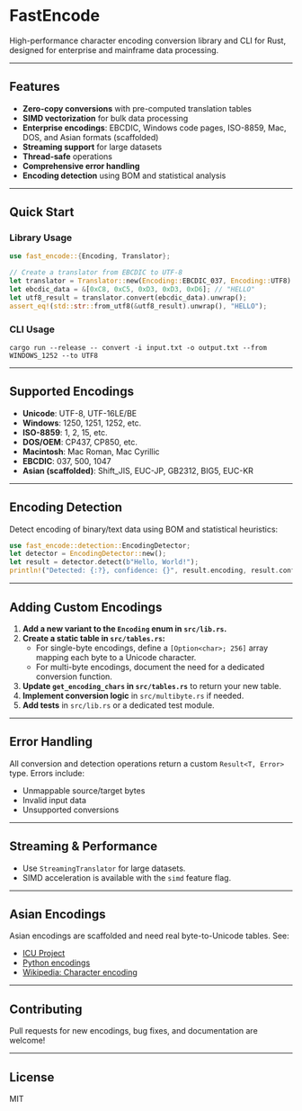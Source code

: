 # FastEncode

High-performance character encoding conversion library and CLI for Rust, designed for enterprise and mainframe data processing.

---

## Features
- **Zero-copy conversions** with pre-computed translation tables
- **SIMD vectorization** for bulk data processing
- **Enterprise encodings**: EBCDIC, Windows code pages, ISO-8859, Mac, DOS, and Asian formats (scaffolded)
- **Streaming support** for large datasets
- **Thread-safe** operations
- **Comprehensive error handling**
- **Encoding detection** using BOM and statistical analysis

---

## Quick Start

### Library Usage
```rust
use fast_encode::{Encoding, Translator};

// Create a translator from EBCDIC to UTF-8
let translator = Translator::new(Encoding::EBCDIC_037, Encoding::UTF8).unwrap();
let ebcdic_data = &[0xC8, 0xC5, 0xD3, 0xD3, 0xD6]; // "HELLO"
let utf8_result = translator.convert(ebcdic_data).unwrap();
assert_eq!(std::str::from_utf8(&utf8_result).unwrap(), "HELLO");
```

### CLI Usage
```
cargo run --release -- convert -i input.txt -o output.txt --from WINDOWS_1252 --to UTF8
```

---

## Supported Encodings
- **Unicode**: UTF-8, UTF-16LE/BE
- **Windows**: 1250, 1251, 1252, etc.
- **ISO-8859**: 1, 2, 15, etc.
- **DOS/OEM**: CP437, CP850, etc.
- **Macintosh**: Mac Roman, Mac Cyrillic
- **EBCDIC**: 037, 500, 1047
- **Asian (scaffolded)**: Shift_JIS, EUC-JP, GB2312, BIG5, EUC-KR

---

## Encoding Detection

Detect encoding of binary/text data using BOM and statistical heuristics:
```rust
use fast_encode::detection::EncodingDetector;
let detector = EncodingDetector::new();
let result = detector.detect(b"Hello, World!");
println!("Detected: {:?}, confidence: {}", result.encoding, result.confidence);
```

---

## Adding Custom Encodings

1. **Add a new variant to the `Encoding` enum in `src/lib.rs`.**
2. **Create a static table in `src/tables.rs`:**
   - For single-byte encodings, define a `[Option<char>; 256]` array mapping each byte to a Unicode character.
   - For multi-byte encodings, document the need for a dedicated conversion function.
3. **Update `get_encoding_chars` in `src/tables.rs`** to return your new table.
4. **Implement conversion logic** in `src/multibyte.rs` if needed.
5. **Add tests** in `src/lib.rs` or a dedicated test module.

---

## Error Handling

All conversion and detection operations return a custom `Result<T, Error>` type. Errors include:
- Unmappable source/target bytes
- Invalid input data
- Unsupported conversions

---

## Streaming & Performance

- Use `StreamingTranslator` for large datasets.
- SIMD acceleration is available with the `simd` feature flag.

---

## Asian Encodings

Asian encodings are scaffolded and need real byte-to-Unicode tables. See:
- [ICU Project](https://github.com/unicode-org/icu)
- [Python encodings](https://github.com/python/cpython/tree/main/Lib/encodings)
- [Wikipedia: Character encoding](https://en.wikipedia.org/wiki/Character_encoding)

---

## Contributing

Pull requests for new encodings, bug fixes, and documentation are welcome!

---

## License

MIT
